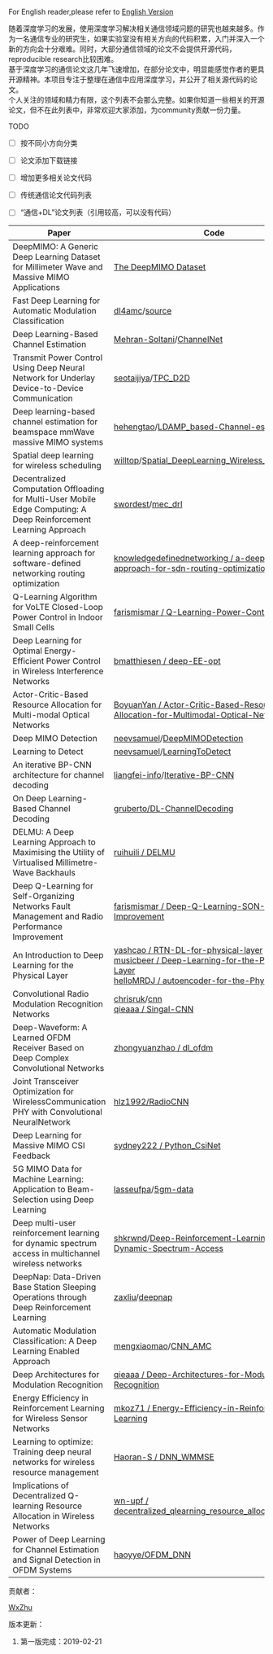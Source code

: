 For English reader,please refer to [English Version](https://github.com/IIT-Lab/Paper-with-Code-of-Wireless-communication-Based-on-DL/blob/master/English%20version.md)

随着深度学习的发展，使用深度学习解决相关通信领域问题的研究也越来越多。作为一名通信专业的研究生，如果实验室没有相关方向的代码积累，入门并深入一个新的方向会十分艰难。同时，大部分通信领域的论文不会提供开源代码，reproducible research比较困难。
<br>
基于深度学习的通信论文这几年飞速增加，在部分论文中，明显能感觉作者的更具开源精神。本项目专注于整理在通信中应用深度学习，并公开了相关源代码的论文。
<br>
个人关注的领域和精力有限，这个列表不会那么完整。如果你知道一些相关的开源论文，但不在此列表中，非常欢迎大家添加，为community贡献一份力量。

TODO 

- [ ] 按不同小方向分类
- [ ] 论文添加下载链接
- [ ] 增加更多相关论文代码
- [ ] 传统通信论文代码列表
- [ ] “通信+DL”论文列表（引用较高，可以没有代码）




| Paper                                                        | Code                                                         |
| ------------------------------------------------------------ | ------------------------------------------------------------ |
| DeepMIMO: A Generic Deep Learning Dataset for Millimeter Wave and Massive MIMO Applications | [The DeepMIMO Dataset](http://deepmimo.net/)                 |
| Fast Deep Learning for Automatic Modulation Classification   | [dl4amc](https://github.com/dl4amc)/[source](https://github.com/dl4amc/source) |
| Deep Learning-Based Channel Estimation                       | [Mehran-Soltani](https://github.com/Mehran-Soltani)/[ChannelNet](https://github.com/Mehran-Soltani/ChannelNet) |
| Transmit Power Control Using Deep Neural Network for Underlay Device-to-Device Communication | [seotaijiya](https://github.com/seotaijiya)/[TPC_D2D](https://github.com/seotaijiya/TPC_D2D) |
| Deep learning-based channel estimation for beamspace mmWave massive MIMO systems | [hehengtao](https://github.com/hehengtao)/[LDAMP_based-Channel-estimation](https://github.com/hehengtao/LDAMP_based-Channel-estimation) |
| Spatial deep learning for wireless scheduling                | [willtop](https://github.com/willtop)/[Spatial_DeepLearning_Wireless_Scheduling](https://github.com/willtop/Spatial_DeepLearning_Wireless_Scheduling) |
| Decentralized Computation Offloading for Multi-User Mobile Edge Computing: A Deep Reinforcement Learning Approach | [swordest](https://github.com/swordest)/[mec_drl](https://github.com/swordest/mec_drl) |
| A deep-reinforcement learning approach for software-defined networking routing optimization | [knowledgedefinednetworking / a-deep-rl-approach-for-sdn-routing-optimization](https://github.com/knowledgedefinednetworking/a-deep-rl-approach-for-sdn-routing-optimization) |
| Q-Learning Algorithm for VoLTE Closed-Loop Power Control in Indoor Small Cells | [farismismar / Q-Learning-Power-Control](https://github.com/farismismar/Q-Learning-Power-Control) |
| Deep Learning for Optimal Energy-Efficient Power Control in Wireless Interference Networks | [bmatthiesen / deep-EE-opt](https://github.com/bmatthiesen/deep-EE-opt) |
| Actor-Critic-Based Resource Allocation for Multi-modal Optical Networks | [BoyuanYan / Actor-Critic-Based-Resource-Allocation-for-Multimodal-Optical-Networks](https://github.com/BoyuanYan/Actor-Critic-Based-Resource-Allocation-for-Multimodal-Optical-Networks) |
| Deep MIMO Detection                                          | [neevsamuel](https://github.com/neevsamuel)/[DeepMIMODetection](https://github.com/neevsamuel/DeepMIMODetection) |
| Learning to Detect                                           | [neevsamuel](https://github.com/neevsamuel)/[LearningToDetect](https://github.com/neevsamuel/LearningToDetect) |
| An iterative BP-CNN architecture for channel decoding        | [liangfei-info](https://github.com/liangfei-info)/[Iterative-BP-CNN](https://github.com/liangfei-info/Iterative-BP-CNN) |
| On Deep Learning-Based Channel Decoding                      | [gruberto/DL-ChannelDecoding](https://github.com/gruberto/DL-ChannelDecoding) |
| DELMU: A Deep Learning Approach to Maximising the Utility of Virtualised Millimetre-Wave Backhauls | [ruihuili / DELMU](https://github.com/ruihuili/DELMU)        |
| Deep Q-Learning for Self-Organizing Networks Fault Management and Radio Performance Improvement | [farismismar / Deep-Q-Learning-SON-Perf-Improvement](https://github.com/farismismar/Deep-Q-Learning-SON-Perf-Improvement) |
| An Introduction to Deep Learning for the Physical Layer      | [yashcao / RTN-DL-for-physical-layer](https://github.com/yashcao/RTN-DL-for-physical-layer)<br />[musicbeer / Deep-Learning-for-the-Physical-Layer](https://github.com/musicbeer/Deep-Learning-for-the-Physical-Layer)<br />[helloMRDJ / autoencoder-for-the-Physical-Layer](https://github.com/helloMRDJ/autoencoder-for-the-Physical-Layer) |
| Convolutional Radio Modulation Recognition Networks          | [chrisruk](https://github.com/chrisruk)/[cnn](https://github.com/chrisruk/cnn)<br />[qieaaa / Singal-CNN](https://github.com/qieaaa/Singal-CNN) |
| Deep-Waveform: A Learned OFDM Receiver Based on Deep Complex Convolutional Networks | [zhongyuanzhao / dl_ofdm](https://github.com/zhongyuanzhao/dl_ofdm) |
| Joint Transceiver Optimization for WirelessCommunication PHY with Convolutional NeuralNetwork | [hlz1992/RadioCNN](https://github.com/hlz1992/RadioCNN)      |
| Deep Learning for Massive MIMO CSI Feedback                  | [sydney222 / Python_CsiNet](https://github.com/sydney222/Python_CsiNet) |
| 5G MIMO Data for Machine Learning: Application to Beam-Selection using Deep Learning | [lasseufpa](https://github.com/lasseufpa)/[5gm-data](https://github.com/lasseufpa/5gm-data) |
| Deep multi-user reinforcement learning for dynamic spectrum access in multichannel wireless networks | [shkrwnd](https://github.com/shkrwnd)/[Deep-Reinforcement-Learning-for-Dynamic-Spectrum-Access](https://github.com/shkrwnd/Deep-Reinforcement-Learning-for-Dynamic-Spectrum-Access) |
| DeepNap: Data-Driven Base Station Sleeping Operations through Deep Reinforcement Learning | [zaxliu](https://github.com/zaxliu)/[deepnap](https://github.com/zaxliu/deepnap) |
| Automatic Modulation Classification: A Deep Learning Enabled Approach | [mengxiaomao](https://github.com/mengxiaomao)/[CNN_AMC](https://github.com/mengxiaomao/CNN_AMC) |
| Deep Architectures for Modulation Recognition                | [qieaaa / Deep-Architectures-for-Modulation-Recognition](https://github.com/qieaaa/Deep-Architectures-for-Modulation-Recognition) |
| Energy Efficiency in Reinforcement Learning for Wireless Sensor Networks | [mkoz71 / Energy-Efficiency-in-Reinforcement-Learning](https://github.com/mkoz71/Energy-Efficiency-in-Reinforcement-Learning) |
| Learning to optimize: Training deep neural networks for wireless resource management | [Haoran-S / DNN_WMMSE](https://github.com/Haoran-S/DNN_WMMSE) |
| Implications of Decentralized Q-learning Resource Allocation in Wireless Networks | [wn-upf / decentralized_qlearning_resource_allocation_in_wns](https://github.com/wn-upf/decentralized_qlearning_resource_allocation_in_wns) |
| Power of Deep Learning for Channel Estimation and Signal Detection in OFDM Systems | [haoyye/OFDM_DNN](https://github.com/haoyye/OFDM_DNN)        |



贡献者：

[WxZhu](https://github.com/zhuwenxing)



版本更新：

1. 第一版完成：2019-02-21
